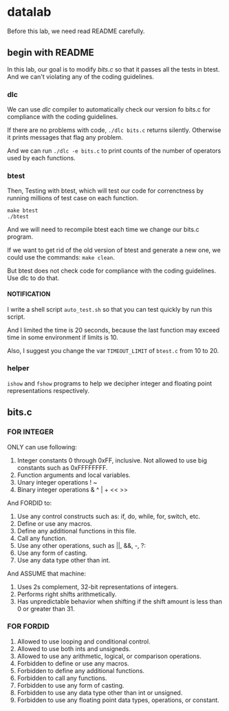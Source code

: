 # datalab

Before this lab, we need read README carefully.

## begin with README

In this lab, our goal is to modify *bits.c* so that it passes all the tests in btest. And we can't violating any of the coding guidelines.

### dlc

We can use *dlc* compiler to automatically check our version fo bits.c for compliance with the coding guidelines.

If there are no problems with code, `./dlc bits.c` returns silently. Otherwise it prints messages that flag any problem.

And we can run `./dlc -e bits.c` to print counts of the number of operators used by each functions.

### btest

Then, Testing with btest, which will test our code for correnctness by running millions of test case on each function.

```
make btest
./btest
```

And we will need to recompile btest each time we change our bits.c program.

If we want to get rid of the old version of btest and generate a new one, we could use the commands: `make clean`.

But btest does not check code for compliance with the coding guidelines. Use dlc to do that.

#### NOTIFICATION

I write a shell script `auto_test.sh` so that you can test quickly by run this script.

And I limited the time is 20 seconds, because the last function may exceed time in some environment if limits is 10.

Also, I suggest you change the var `TIMEOUT_LIMIT` of `btest.c` from 10 to 20.

### helper

`ishow` and `fshow` programs to help we decipher integer and floating point representations respectively.

## bits.c

### FOR INTEGER

ONLY can use following:

1. Integer constants 0 through 0xFF, inclusive. Not allowed to use big constants such as 0xFFFFFFFF.
2. Function arguments and local variables.
3. Unary integer operations ! ~
4. Binary integer operations & ^ | + << >>

And FORDID to:

1. Use any control constructs such as: if, do, while, for, switch, etc.
2. Define or use any macros.
3. Define any additional functions in this file.
4. Call any function.
5. Use any other operations, such as ||, &&, -, ?:
6. Use any form of casting.
7. Use any data type other than int.

And ASSUME that machine:

1. Uses 2s complement, 32-bit representations of integers.
2. Performs right shifts arithmetically.
3. Has unpredictable behavior when shifting if the shift amount is less than 0 or greater than 31.

### FOR FORDID

1. Allowed to use looping and conditional control.
2. Allowed to use both ints and unsigneds.
3. Allowed to use any arithmetic, logical, or comparison operations.
4. Forbidden to define or use any macros.
5. Forbidden to define any additional functions.
6. Forbidden to call any functions.
7. Forbidden to use any form of casting.
8. Forbidden to use any data type other than int or unsigned.
6. Forbidden to use any floating point data types, operations, or constant.
